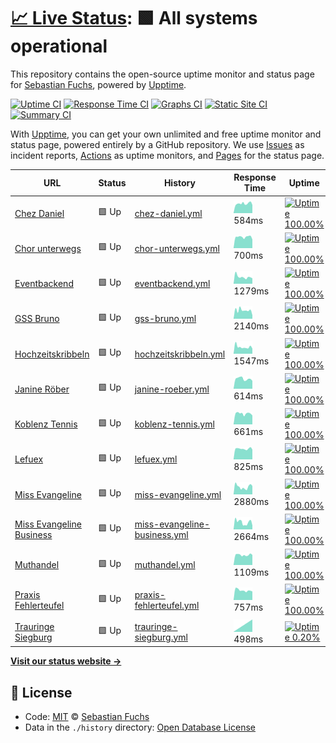 # [📈 Live Status](https://lefuex.github.io/upptime): <!--live status--> **🟩 All systems operational**

This repository contains the open-source uptime monitor and status page for [Sebastian Fuchs](https://lefuex.github.io/upptime), powered by [Upptime](https://github.com/upptime/upptime).

[![Uptime CI](https://github.com/koj-co/upptime/workflows/Uptime%20CI/badge.svg)](https://github.com/koj-co/upptime/actions?query=workflow%3A%22Uptime+CI%22)
[![Response Time CI](https://github.com/koj-co/upptime/workflows/Response%20Time%20CI/badge.svg)](https://github.com/koj-co/upptime/actions?query=workflow%3A%22Response+Time+CI%22)
[![Graphs CI](https://github.com/koj-co/upptime/workflows/Graphs%20CI/badge.svg)](https://github.com/koj-co/upptime/actions?query=workflow%3A%22Graphs+CI%22)
[![Static Site CI](https://github.com/koj-co/upptime/workflows/Static%20Site%20CI/badge.svg)](https://github.com/koj-co/upptime/actions?query=workflow%3A%22Static+Site+CI%22)
[![Summary CI](https://github.com/koj-co/upptime/workflows/Summary%20CI/badge.svg)](https://github.com/koj-co/upptime/actions?query=workflow%3A%22Summary+CI%22)

With [Upptime](https://upptime.js.org), you can get your own unlimited and free uptime monitor and status page, powered entirely by a GitHub repository. We use [Issues](https://github.com/lefuex/upptime/issues) as incident reports, [Actions](https://github.com/lefuex/upptime/actions) as uptime monitors, and [Pages](https://lefuex.github.io/upptime) for the status page.

<!--start: status pages-->
<!-- This summary is generated by Upptime (https://github.com/upptime/upptime) -->
<!-- Do not edit this manually, your changes will be overwritten -->

| URL                                                             | Status | History                                                                                                               | Response Time                                                                                  | Uptime                                                                                                                                                                                                                                         |
| --------------------------------------------------------------- | ------ | --------------------------------------------------------------------------------------------------------------------- | ---------------------------------------------------------------------------------------------- | ---------------------------------------------------------------------------------------------------------------------------------------------------------------------------------------------------------------------------------------------- |
| [Chez Daniel](https://www.chez-daniel.com)                      | 🟩 Up  | [chez-daniel.yml](https://github.com/lefuex/upptime/commits/master/history/chez-daniel.yml)                           | <img alt="Response time graph" src="./graphs/chez-daniel.png" height="20"> 584ms               | [![Uptime 100.00%](https://img.shields.io/endpoint?url=https%3A%2F%2Fraw.githubusercontent.com%2Flefuex%2Fupptime%2Fmaster%2Fapi%2Fchez-daniel%2Fuptime.json)](https://lefuex.github.io/upptime/history/chez-daniel)                           |
| [Chor unterwegs](https://www.chor-unterwegs.org)                | 🟩 Up  | [chor-unterwegs.yml](https://github.com/lefuex/upptime/commits/master/history/chor-unterwegs.yml)                     | <img alt="Response time graph" src="./graphs/chor-unterwegs.png" height="20"> 700ms            | [![Uptime 100.00%](https://img.shields.io/endpoint?url=https%3A%2F%2Fraw.githubusercontent.com%2Flefuex%2Fupptime%2Fmaster%2Fapi%2Fchor-unterwegs%2Fuptime.json)](https://lefuex.github.io/upptime/history/chor-unterwegs)                     |
| [Eventbackend](https://eventbackend.de)                         | 🟩 Up  | [eventbackend.yml](https://github.com/lefuex/upptime/commits/master/history/eventbackend.yml)                         | <img alt="Response time graph" src="./graphs/eventbackend.png" height="20"> 1279ms             | [![Uptime 100.00%](https://img.shields.io/endpoint?url=https%3A%2F%2Fraw.githubusercontent.com%2Flefuex%2Fupptime%2Fmaster%2Fapi%2Feventbackend%2Fuptime.json)](https://lefuex.github.io/upptime/history/eventbackend)                         |
| [GSS Bruno](https://www.gss-bruno.de)                           | 🟩 Up  | [gss-bruno.yml](https://github.com/lefuex/upptime/commits/master/history/gss-bruno.yml)                               | <img alt="Response time graph" src="./graphs/gss-bruno.png" height="20"> 2140ms                | [![Uptime 100.00%](https://img.shields.io/endpoint?url=https%3A%2F%2Fraw.githubusercontent.com%2Flefuex%2Fupptime%2Fmaster%2Fapi%2Fgss-bruno%2Fuptime.json)](https://lefuex.github.io/upptime/history/gss-bruno)                               |
| [Hochzeitskribbeln](https://www.hochzeitskribbeln.com)          | 🟩 Up  | [hochzeitskribbeln.yml](https://github.com/lefuex/upptime/commits/master/history/hochzeitskribbeln.yml)               | <img alt="Response time graph" src="./graphs/hochzeitskribbeln.png" height="20"> 1547ms        | [![Uptime 100.00%](https://img.shields.io/endpoint?url=https%3A%2F%2Fraw.githubusercontent.com%2Flefuex%2Fupptime%2Fmaster%2Fapi%2Fhochzeitskribbeln%2Fuptime.json)](https://lefuex.github.io/upptime/history/hochzeitskribbeln)               |
| [Janine Röber](https://www.janine-roeber.de)                    | 🟩 Up  | [janine-roeber.yml](https://github.com/lefuex/upptime/commits/master/history/janine-roeber.yml)                       | <img alt="Response time graph" src="./graphs/janine-roeber.png" height="20"> 614ms             | [![Uptime 100.00%](https://img.shields.io/endpoint?url=https%3A%2F%2Fraw.githubusercontent.com%2Flefuex%2Fupptime%2Fmaster%2Fapi%2Fjanine-roeber%2Fuptime.json)](https://lefuex.github.io/upptime/history/janine-roeber)                       |
| [Koblenz Tennis](https://www.koblenz-tennis.de)                 | 🟩 Up  | [koblenz-tennis.yml](https://github.com/lefuex/upptime/commits/master/history/koblenz-tennis.yml)                     | <img alt="Response time graph" src="./graphs/koblenz-tennis.png" height="20"> 661ms            | [![Uptime 100.00%](https://img.shields.io/endpoint?url=https%3A%2F%2Fraw.githubusercontent.com%2Flefuex%2Fupptime%2Fmaster%2Fapi%2Fkoblenz-tennis%2Fuptime.json)](https://lefuex.github.io/upptime/history/koblenz-tennis)                     |
| [Lefuex](https://www.lefuex.de)                                 | 🟩 Up  | [lefuex.yml](https://github.com/lefuex/upptime/commits/master/history/lefuex.yml)                                     | <img alt="Response time graph" src="./graphs/lefuex.png" height="20"> 825ms                    | [![Uptime 100.00%](https://img.shields.io/endpoint?url=https%3A%2F%2Fraw.githubusercontent.com%2Flefuex%2Fupptime%2Fmaster%2Fapi%2Flefuex%2Fuptime.json)](https://lefuex.github.io/upptime/history/lefuex)                                     |
| [Miss Evangeline](https://www.miss-evangeline.de)               | 🟩 Up  | [miss-evangeline.yml](https://github.com/lefuex/upptime/commits/master/history/miss-evangeline.yml)                   | <img alt="Response time graph" src="./graphs/miss-evangeline.png" height="20"> 2880ms          | [![Uptime 100.00%](https://img.shields.io/endpoint?url=https%3A%2F%2Fraw.githubusercontent.com%2Flefuex%2Fupptime%2Fmaster%2Fapi%2Fmiss-evangeline%2Fuptime.json)](https://lefuex.github.io/upptime/history/miss-evangeline)                   |
| [Miss Evangeline Business](https://business.miss-evangeline.de) | 🟩 Up  | [miss-evangeline-business.yml](https://github.com/lefuex/upptime/commits/master/history/miss-evangeline-business.yml) | <img alt="Response time graph" src="./graphs/miss-evangeline-business.png" height="20"> 2664ms | [![Uptime 100.00%](https://img.shields.io/endpoint?url=https%3A%2F%2Fraw.githubusercontent.com%2Flefuex%2Fupptime%2Fmaster%2Fapi%2Fmiss-evangeline-business%2Fuptime.json)](https://lefuex.github.io/upptime/history/miss-evangeline-business) |
| [Muthandel](https://www.muthandel.de)                           | 🟩 Up  | [muthandel.yml](https://github.com/lefuex/upptime/commits/master/history/muthandel.yml)                               | <img alt="Response time graph" src="./graphs/muthandel.png" height="20"> 1109ms                | [![Uptime 100.00%](https://img.shields.io/endpoint?url=https%3A%2F%2Fraw.githubusercontent.com%2Flefuex%2Fupptime%2Fmaster%2Fapi%2Fmuthandel%2Fuptime.json)](https://lefuex.github.io/upptime/history/muthandel)                               |
| [Praxis Fehlerteufel](https://www.praxis-fehlerteufel.de)       | 🟩 Up  | [praxis-fehlerteufel.yml](https://github.com/lefuex/upptime/commits/master/history/praxis-fehlerteufel.yml)           | <img alt="Response time graph" src="./graphs/praxis-fehlerteufel.png" height="20"> 757ms       | [![Uptime 100.00%](https://img.shields.io/endpoint?url=https%3A%2F%2Fraw.githubusercontent.com%2Flefuex%2Fupptime%2Fmaster%2Fapi%2Fpraxis-fehlerteufel%2Fuptime.json)](https://lefuex.github.io/upptime/history/praxis-fehlerteufel)           |
| [Trauringe Siegburg](https://www.trauringesiegburg.de)          | 🟩 Up  | [trauringe-siegburg.yml](https://github.com/lefuex/upptime/commits/master/history/trauringe-siegburg.yml)             | <img alt="Response time graph" src="./graphs/trauringe-siegburg.png" height="20"> 498ms        | [![Uptime 0.20%](https://img.shields.io/endpoint?url=https%3A%2F%2Fraw.githubusercontent.com%2Flefuex%2Fupptime%2Fmaster%2Fapi%2Ftrauringe-siegburg%2Fuptime.json)](https://lefuex.github.io/upptime/history/trauringe-siegburg)               |

<!--end: status pages-->

[**Visit our status website →**](https://lefuex.github.io/upptime)

## 📄 License

- Code: [MIT](./LICENSE) © [Sebastian Fuchs](https://lefuex.github.io/upptime)
- Data in the `./history` directory: [Open Database License](https://opendatacommons.org/licenses/odbl/1-0/)
